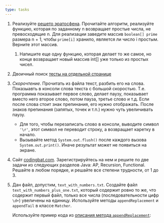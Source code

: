 ```yaml
---
type: tasks
---
```


1. Реализуйте [решето эратосфена](https://ru.wikipedia.org/wiki/%D0%A0%D0%B5%D1%88%D0%B5%D1%82%D0%BE_%D0%AD%D1%80%D0%B0%D1%82%D0%BE%D1%81%D1%84%D0%B5%D0%BD%D0%B0#%D0%90%D0%BB%D0%B3%D0%BE%D1%80%D0%B8%D1%82%D0%BC). Прочитайте алгоритм, реализуйте функцию, которая по заданному n возвращает простые числа, не превосходящие n. Для реализации заведите массив `boolean[] prime` размера n + 1, чтобы `prime[i]` хранило, является ли число i простым. Верните этот массив.
    1. Напишите еще одну функцию, которая делает то же самое, но конце возвращает новый массив int[] уже только из простых чисел.
1. Двоичный поиск [тесты на отдельной странице](binary.md)
1. *Скорочтение*. Прочитать из файла текст, разбить его на слова. Показыавть в консоли слова текста с большой скоростью. Т.е. программа показывает первое слово, делает паузу, показывает вместо него второе слово, потом пауза, третье слово и т.д.
Если после слова стоит знак препинания, его нужно отображать. После знаков препинания (запятых, точек и т.п.) нужно чуть увеличивать паузу.
    * Для того, чтобы перезаписать слово в консоли, выводите символ `'\r'`, этот символ не переводит строку, а возвращает каретку в начало.
    * Вызывайте метод `System.out.flush()` после каждого вызова `System.out.print()`. Иначе результат может не появиться на экране.
1. Сайт [codingbat.com](codingbat.com). Зарегистрируйтесь на нем и решите по две задачи из следующих разделов Java: AP, Recursion, Functional. Решайте в любом порядке, и решайте все степени трудности, от 1 до 3.
1. Дан файл, допустим, `text_with_numbers.txt`. Создайте файл `text_with_numbers_plus_one.txt`, который содержит ровно то же, что содержит первый файл, только все числа (последовательности цифр `\d+`) увеличены на единицу. Используйте методы `appendReplacement` и `appendTail` в классе `Matcher`.

    Используйте пример кода из [описания метода `appendReplacement`](https://docs.oracle.com/en/java/javase/11/docs/api/java.base/java/util/regex/Matcher.html#appendReplacement(java.lang.StringBuffer,java.lang.String)):
